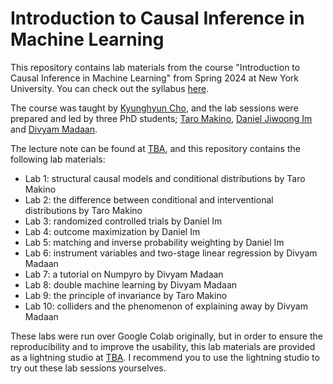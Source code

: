 # Introduction to Causal Inference in Machine Learning

This repository contains lab materials from the course "Introduction to Causal Inference in Machine Learning" from Spring 2024 at New York University. You can check out the syllabus [here](https://docs.google.com/document/d/1qNMxbLp7YqolYQX2-ttYA-wOKbMlssYz4Iv5pmVuUqo/edit?usp=sharing).

The course was taught by [Kyunghyun Cho](https://kyunghyuncho.me/), and the lab sessions were prepared and led by three PhD students; [Taro Makino](https://taromakino.github.io/), [Daniel Jiwoong Im](https://jiwoongim.github.io/research.html) and [Divyam Madaan](https://dmadaan.com/). 

The lecture note can be found at [TBA](TBA), and this repository contains the following lab materials:

- Lab 1: structural causal models and conditional distributions by Taro Makino
- Lab 2: the difference between conditional and interventional distributions by Taro Makino
- Lab 3: randomized controlled trials by Daniel Im
- Lab 4: outcome maximization by Daniel Im
- Lab 5: matching and inverse probability weighting by Daniel Im
- Lab 6: instrument variables and two-stage linear regression by Divyam Madaan
- Lab 7: a tutorial on Numpyro by Divyam Madaan
- Lab 8: double machine learning by Divyam Madaan
- Lab 9: the principle of invariance by Taro Makino
- Lab 10: colliders and the phenomenon of explaining away by Divyam Madaan

These labs were run over Google Colab originally, but in order to ensure the reproducibility and to improve the usability, this lab materials are provided as a lightning studio at [TBA](TBA). I recommend you to use the lightning studio to try out these lab sessions yourselves.


